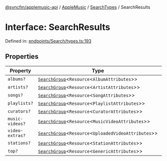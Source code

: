 [@syncfm/applemusic-api](../../../../../../globals.md) / [AppleMusic](../../../index.md) / [SearchTypes](../index.md) / SearchResults

# Interface: SearchResults

Defined in: [endpoints/Search/types.ts:193](https://github.com/sync-fm/applemusic-api/blob/a6a8471d4d51a41f6bd8af9d95c8abf0126e10f4/src/endpoints/Search/types.ts#L193)

## Properties

| Property | Type | Defined in |
| ------ | ------ | ------ |
| <a id="albums"></a> `albums?` | [`SearchGroup`](../type-aliases/SearchGroup.md)\<`Resource`\<`AlbumAttributes`\>\> | [endpoints/Search/types.ts:194](https://github.com/sync-fm/applemusic-api/blob/a6a8471d4d51a41f6bd8af9d95c8abf0126e10f4/src/endpoints/Search/types.ts#L194) |
| <a id="artists"></a> `artists?` | [`SearchGroup`](../type-aliases/SearchGroup.md)\<`Resource`\<`ArtistAttributes`\>\> | [endpoints/Search/types.ts:195](https://github.com/sync-fm/applemusic-api/blob/a6a8471d4d51a41f6bd8af9d95c8abf0126e10f4/src/endpoints/Search/types.ts#L195) |
| <a id="songs"></a> `songs?` | [`SearchGroup`](../type-aliases/SearchGroup.md)\<`Resource`\<`SongAttributes`\>\> | [endpoints/Search/types.ts:196](https://github.com/sync-fm/applemusic-api/blob/a6a8471d4d51a41f6bd8af9d95c8abf0126e10f4/src/endpoints/Search/types.ts#L196) |
| <a id="playlists"></a> `playlists?` | [`SearchGroup`](../type-aliases/SearchGroup.md)\<`Resource`\<`PlaylistAttributes`\>\> | [endpoints/Search/types.ts:197](https://github.com/sync-fm/applemusic-api/blob/a6a8471d4d51a41f6bd8af9d95c8abf0126e10f4/src/endpoints/Search/types.ts#L197) |
| <a id="curators"></a> `curators?` | [`SearchGroup`](../type-aliases/SearchGroup.md)\<`Resource`\<`CuratorAttributes`\>\> | [endpoints/Search/types.ts:198](https://github.com/sync-fm/applemusic-api/blob/a6a8471d4d51a41f6bd8af9d95c8abf0126e10f4/src/endpoints/Search/types.ts#L198) |
| <a id="music-videos"></a> `music-videos?` | [`SearchGroup`](../type-aliases/SearchGroup.md)\<`Resource`\<`MusicVideoAttributes`\>\> | [endpoints/Search/types.ts:199](https://github.com/sync-fm/applemusic-api/blob/a6a8471d4d51a41f6bd8af9d95c8abf0126e10f4/src/endpoints/Search/types.ts#L199) |
| <a id="video-extras"></a> `video-extras?` | [`SearchGroup`](../type-aliases/SearchGroup.md)\<`Resource`\<`UploadedVideoAttributes`\>\> | [endpoints/Search/types.ts:200](https://github.com/sync-fm/applemusic-api/blob/a6a8471d4d51a41f6bd8af9d95c8abf0126e10f4/src/endpoints/Search/types.ts#L200) |
| <a id="stations"></a> `stations?` | [`SearchGroup`](../type-aliases/SearchGroup.md)\<`Resource`\<`StationAttributes`\>\> | [endpoints/Search/types.ts:201](https://github.com/sync-fm/applemusic-api/blob/a6a8471d4d51a41f6bd8af9d95c8abf0126e10f4/src/endpoints/Search/types.ts#L201) |
| <a id="top"></a> `top?` | [`SearchGroup`](../type-aliases/SearchGroup.md)\<`Resource`\<`GenericAttributes`\>\> | [endpoints/Search/types.ts:202](https://github.com/sync-fm/applemusic-api/blob/a6a8471d4d51a41f6bd8af9d95c8abf0126e10f4/src/endpoints/Search/types.ts#L202) |
